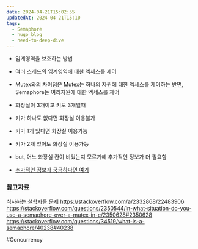 ```yaml
---
date: 2024-04-21T15:02:55
updatedAt: 2024-04-21T15:10
tags:
  - Semaphore
  - hugo_blog
  - need-to-deep-dive
---
```

- 임계영역을 보호하는 방법
- 여러 스레드의 임계영역에 대한 엑세스를 제어
- Mutex와의 차이점은 Mutex는 하나의 자원에 대한 엑세스를 제어하는 반면, Semaphore는 여러자원에 대한 엑세스를 제어

- 화장실이 3개이고 키도 3개일때
- 키가 하나도 없다면 화장실 이용불가
- 키가 1개 있다면 화장실 이용가능
- 키가 2개 있어도 화장실 이용가능
- but, 어느 화장실 칸이 비었는지 모르기에 추가적인 정보가 더 필요함
- [추가적인 정보가 궁금하다면 여기](https://barrgroup.com/embedded-systems/how-to/rtos-mutex-semaphore)

### 참고자료
[식사하는 철학자들 문제](https://ko.wikipedia.org/wiki/%EC%8B%9D%EC%82%AC%ED%95%98%EB%8A%94_%EC%B2%A0%ED%95%99%EC%9E%90%EB%93%A4_%EB%AC%B8%EC%A0%9C)
https://stackoverflow.com/a/2332868/22483906
https://stackoverflow.com/questions/2350544/in-what-situation-do-you-use-a-semaphore-over-a-mutex-in-c/2350628#2350628
https://stackoverflow.com/questions/34519/what-is-a-semaphore/40238#40238

#Concurrency 